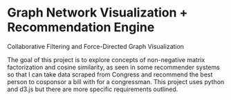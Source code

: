 # Graph Network Visualization + Recommendation Engine

Collaborative Filtering and Force-Directed Graph Visualization

The goal of this project is to explore concepts of non-negative matrix factorization and cosine similarity, as seen in some recommender systems so that I can take data scraped from Congress and recommend the best person to cosponsor a bill with for a congressman. This project uses python and d3.js but there are more specific requirements outlined.



